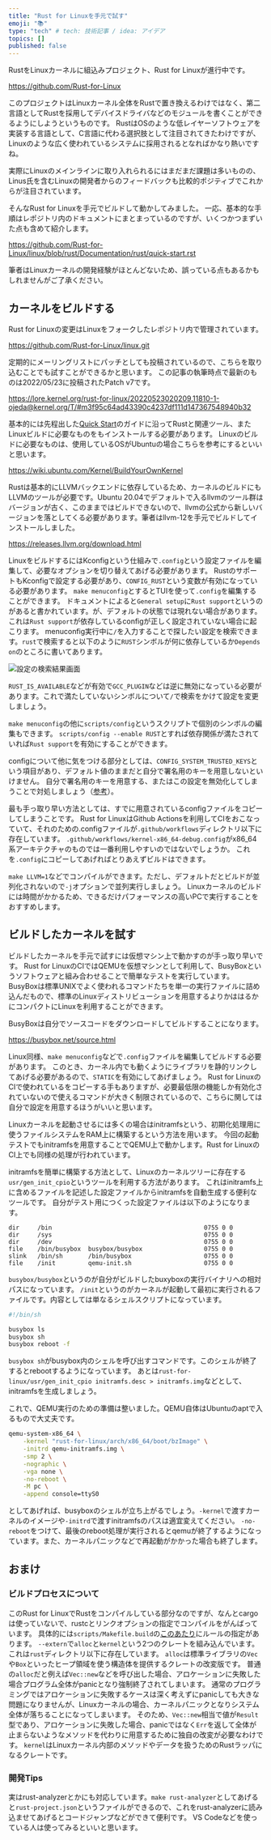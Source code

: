 ```yaml
---
title: "Rust for Linuxを手元で試す"
emoji: "📚"
type: "tech" # tech: 技術記事 / idea: アイデア
topics: []
published: false
---
```


RustをLinuxカーネルに組込みプロジェクト、Rust for Linuxが進行中です。

https://github.com/Rust-for-Linux

このプロジェクトはLinuxカーネル全体をRustで置き換えるわけではなく、第二言語としてRustを採用してデバイスドライバなどのモジュールを書くことができるようにしようというものです。
RustはOSのような低レイヤーソフトウェアを実装する言語として、C言語に代わる選択肢として注目されてきたわけですが、Linuxのような広く使われているシステムに採用されるとなればかなり熱いですね。

実際にLinuxのメインラインに取り入れられるにはまだまだ課題は多いものの、Linus氏を含むLinuxの開発者からのフィードバックも比較的ポジティブでこれからが注目されています。

そんなRust for Linuxを手元でビルドして動かしてみました。
一応、基本的な手順はレポジトリ内のドキュメントにまとまっているのですが、いくつかつまずいた点も含めて紹介します。

https://github.com/Rust-for-Linux/linux/blob/rust/Documentation/rust/quick-start.rst

筆者はLinuxカーネルの開発経験がほとんどないため、誤っている点もあるかもしれませんがご了承ください。

## カーネルをビルドする
Rust for Linuxの変更はLinuxをフォークしたレポジトリ内で管理されています。

https://github.com/Rust-for-Linux/linux.git

定期的にメーリングリストにパッチとしても投稿されているので、こちらを取り込むことでも試すことができるかと思います。
この記事の執筆時点で最新のものは2022/05/23に投稿されたPatch v7です。

https://lore.kernel.org/rust-for-linux/20220523020209.11810-1-ojeda@kernel.org/T/#m3f95c64ad43390c4237df111d147367548940b32


基本的には先程出した[Quick Start](https://github.com/Rust-for-Linux/linux/blob/rust/Documentation/rust/quick-start.rst)のガイドに沿ってRustと関連ツール、またLinuxビルドに必要なものをもインストールする必要があります。
Linuxのビルドに必要なものは、使用しているOSがUbuntuの場合こちらを参考にするといいと思います。

https://wiki.ubuntu.com/Kernel/BuildYourOwnKernel

Rustは基本的にLLVMバックエンドに依存しているため、カーネルのビルドにもLLVMのツールが必要です。Ubuntu 20.04でデフォルトで入るllvmのツール群はバージョンが古く、このままではビルドできないので、llvmの公式から新しいバージョンを落としてくる必要があります。筆者はllvm-12を手元でビルドしてインストールしました。

https://releases.llvm.org/download.html

LinuxをビルドするにはKconfigという仕組みで`.config`という設定ファイルを編集して、必要なオプションを切り替えてあげる必要があります。
RustのサポートもKconfigで設定する必要があり、`CONFIG_RUST`という変数が有効になっている必要があります。
`make menuconfig`とするとTUIを使って`.config`を編集することができます。
ドキュメントによると`General setup`に`Rust support`というのがあると書かれています。が、デフォルトの状態では現れない場合があります。
これは`Rust support`が依存しているconfigが正しく設定されていない場合に起こります。
menuconfig実行中に`/`を入力することで探したい設定を検索できます。`rust`で検索すると以下のように`RUST`シンボルが何に依存しているか`Depends on`のところに書いてあります。

![設定の検索結果画面](/images/rust-kconfig-search.png)

`RUST_IS_AVAILABLE`などが有効で`GCC_PLUGIN`などは逆に無効になっている必要があります。これで満たしていないシンボルについて`/`で検索をかけて設定を変更しましょう。

`make menuconfig`の他に`scripts/config`というスクリプトで個別のシンボルの編集もできます。
`scripts/config --enable RUST`とすれば依存関係が満たされていれば`Rust support`を有効にすることができます。

configについて他に気をつける部分としては、`CONFIG_SYSTEM_TRUSTED_KEYS`という項目があり、デフォルト値のままだと自分で署名用のキーを用意しないといけません。
自分で署名用のキーを用意する、またはこの設定を無効化してしまうことで対処しましょう（[参考](https://askubuntu.com/questions/1329538/compiling-the-kernel-5-11-11)）。


最も手っ取り早い方法としては、すでに用意されているconfigファイルをコピーしてしまうことです。
Rust for LinuxはGithub Actionsを利用してCIをおこなっていて、それのための.configファイルが`.github/workflows`ディレクトリ以下に存在しています。
`.github/workflows/kernel-x86_64-debug.config`がx86_64系アーキテクチャのものでは一番利用しやすいのではないでしょうか。
これを`.config`にコピーしてあげればとりあえずビルドはできます。

`make LLVM=1`などでコンパイルができます。ただし、デフォルトだとビルドが並列化されないので`-j`オプションで並列実行しましょう。
Linuxカーネルのビルドには時間がかかるため、できるだけパフォーマンスの高いPCで実行することをおすすめします。

## ビルドしたカーネルを試す
ビルドしたカーネルを手元で試すには仮想マシン上で動かすのが手っ取り早いです。
Rust for LinuxのCIではQEMUを仮想マシンとして利用して、BusyBoxというソフトウェアと組み合わせることで簡単なテストを実行しています。
BusyBoxは標準UNIXでよく使われるコマンドたちを単一の実行ファイルに詰め込んだもので、標準のLinuxディストリビューションを用意するよりかははるかにコンパクトにLinuxを利用することができます。

BusyBoxは自分でソースコードをダウンロードしてビルドすることになります。

https://busybox.net/source.html

Linux同様、`make menuconfig`などで`.config`ファイルを編集してビルドする必要があります。
このとき、カーネル内でも動くようにライブラリを静的リンクしてあげる必要があるので、`STATIC`を有効にしてあげましょう。
Rust for LinuxのCIで使われているをコピーする手もありますが、必要最低限の機能しか有効化されていないので使えるコマンドが大きく制限されているので、こちらに関しては自分で設定を用意するほうがいいと思います。

Linuxカーネルを起動させるには多くの場合はinitramfsという、初期化処理用に使うファイルシステムをRAM上に構築するという方法を用います。
今回の起動テストでもinitramfsを用意することでQEMU上で動かします。Rust for LinuxのCI上でも同様の処理が行われています。

initramfsを簡単に構築する方法として、Linuxのカーネルツリーに存在する`usr/gen_init_cpio`というツールを利用する方法があります。
これはinitramfs上に含めるファイルを記述した設定ファイルからinitramfsを自動生成する便利なツールです。
自分がテスト用につくった設定ファイルは以下のようになります。

```desc
dir     /bin                                          0755 0 0
dir     /sys                                          0755 0 0
dir     /dev                                          0755 0 0
file    /bin/busybox  busybox/busybox                 0755 0 0
slink   /bin/sh       /bin/busybox                    0755 0 0
file    /init         qemu-init.sh                    0755 0 0
```

`busybox/busybox`というのが自分がビルドしたbuxyboxの実行バイナリへの相対パスになっています。
`/init`というのがカーネルが起動して最初に実行されるファイルです。内容としては単なるシェルスクリプトになっています。

```sh
#!/bin/sh

busybox ls
busybox sh
busybox reboot -f
```

`busybox sh`がbusybox内のシェルを呼び出すコマンドです。このシェルが終了するとrebootするようになっています。
あとは`rust-for-linux/usr/gen_init_cpio initramfs.desc > initramfs.img`などとして、initramfsを生成しましょう。

これで、QEMU実行のための準備は整いました。QEMU自体はUbuntuのaptで入るもので大丈夫です。

```sh
qemu-system-x86_64 \
    -kernel "rust-for-linux/arch/x86_64/boot/bzImage" \
    -initrd qemu-initramfs.img \
    -smp 2 \
    -nographic \
    -vga none \
    -no-reboot \
    -M pc \
    -append console=ttyS0
```

としてあげれば、busyboxのシェルが立ち上がるでしょう。`-kernel`で渡すカーネルのイメージや`-initrd`で渡すinitramfsのパスは適宜変えてください。
`-no-reboot`をつけて、最後のreboot処理が実行されるとqemuが終了するようになっています。また、カーネルパニックなどで再起動がかかった場合も終了します。

## おまけ

### ビルドプロセスについて
このRust for LinuxでRustをコンパイルしている部分なのですが、なんとcargoは使っていないで、rustcとリンクオプションの指定でコンパイルをがんばっています。
具体的には`scripts/Makefile.build`の[このあたり](https://github.com/Rust-for-Linux/linux/blob/9f4510ea769db8ea6d974f11a45322a1cf55e6ca/scripts/Makefile.build#L275)にルールの指定があります。
`--extern`で`alloc`と`kernel`という2つのクレートを組み込んでいます。これは`rust`ディレクトリ以下に存在しています。
`alloc`は標準ライブラリの`Vec`や`Box`といったヒープ領域を使う構造体を提供するクレートの改変版です。
普通の`alloc`だと例えば`Vec::new`などを呼び出した場合、アロケーションに失敗した場合プログラム全体がpanicとなり強制終了されてしまいます。
通常のプログラミングではアロケーションに失敗するケースは深く考えずにpanicしても大きな問題になりませんが、Linuxカーネルの場合、カーネルパニックとなりシステム全体が落ちることになってしまいます。
そのため、`Vec::new`相当で値が`Result`型であり、アロケーションに失敗した場合、panicではなく`Err`を返して全体が止まらないようなメソッドを代わりに用意するために独自の改変が必要なわけです。
`kernel`はLinuxカーネル内部のメソッドやデータを扱うためのRustラッパになるクレートです。

### 開発Tips
実はrust-analyzerとかにも対応しています。`make rust-analyzer`としてあげると`rust-project.json`というファイルができるので、これをrust-analyzerに読み込ませてあげるとコードジャンプなどができて便利です。
VS Codeなどを使っている人は使ってみるといいと思います。
